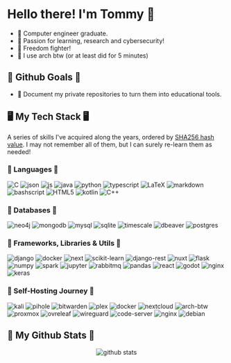 # Hello there! I'm Tommy 👋

- 🚀 Computer engineer graduate.
- 📔 Passion for learning, research and cybersecurity!
- 🐧 Freedom fighter!
- 💪 I use arch btw (or at least did for 5 minutes)

## 🎯 Github Goals 🎯

- 📕 Document my private repositories to turn them into educational tools.

## 🖥️ My Tech Stack 🖥️

A series of skills I've acquired along the years, ordered by [SHA256 hash value](stacksort.py). I may not remember all of them, but I can surely re-learn them as needed!

### 📕 Languages 📕

<p>
  <img alt="C" src="https://img.shields.io/badge/C-00599C?style=for-the-badge&logo=c&logoColor=white" />
  <img alt="json" src="https://img.shields.io/badge/json-5E5C5C?style=for-the-badge&logo=json&logoColor=white" />
  <img alt="js" src="https://img.shields.io/badge/JavaScript-F7DF1E?style=for-the-badge&logo=javascript&logoColor=black" />
  <img alt="java" src="https://img.shields.io/badge/Java-ED8B00?style=for-the-badge&logo=openjdk&logoColor=white" />
  <img alt="python" src="https://img.shields.io/badge/Python-3776AB?style=for-the-badge&logo=python&logoColor=white" />
  <img alt="typescript" src="https://img.shields.io/badge/-TypeScript-007ACC?style=for-the-badge&logo=typescript&logoColor=white" />
  <img alt="LaTeX" src="https://img.shields.io/badge/LaTeX-47A141?style=for-the-badge&logo=LaTeX&logoColor=white" />
  <img alt="markdown" src="https://img.shields.io/badge/Markdown-000000?style=for-the-badge&logo=markdown&logoColor=white" />
  <img alt="bashscript" src="https://img.shields.io/badge/Shell_Script-121011?style=for-the-badge&logo=gnu-bash&logoColor=white" />
  <img alt="HTML5" src="https://img.shields.io/badge/HTML5-E34F26?style=for-the-badge&logo=html5&logoColor=white" />
  <img alt="kotlin" src="https://img.shields.io/badge/kotlin-%237F52FF.svg?style=for-the-badge&logo=kotlin&logoColor=white" />
  <img alt="C++" src="https://img.shields.io/badge/C%2B%2B-00599C?style=for-the-badge&logo=c%2B%2B&logoColor=white" />
</p>

### 💾 Databases 💾

<p>
  <img alt="neo4j" src="https://img.shields.io/badge/Neo4j-018bff?style=for-the-badge&logo=neo4j&logoColor=white" />
  <img alt="mongodb" src="https://img.shields.io/badge/MongoDB-4EA94B?style=for-the-badge&logo=mongodb&logoColor=white" />
  <img alt="mysql" src="https://img.shields.io/badge/MySQL-005C84?style=for-the-badge&logo=mysql&logoColor=white" />
  <img alt="sqlite" src="https://img.shields.io/badge/Sqlite-003B57?style=for-the-badge&logo=sqlite&logoColor=white" />
  <img alt="timescale" src="https://img.shields.io/badge/TimescaleDB-003B77?style=for-the-badge&logo=timescale&logoColor=white" />
  <img alt="dbeaver" src="https://img.shields.io/badge/dbeaver-382923?style=for-the-badge&logo=dbeaver&logoColor=white" />
  <img alt="postgres" src="https://img.shields.io/badge/PostgreSQL-316192?style=for-the-badge&logo=postgresql&logoColor=white" />
</p>

### 🧬 Frameworks, Libraries & Utils 🧬

<p>
  <img alt="django" src="https://img.shields.io/badge/Django-092E20?style=for-the-badge&logo=django&logoColor=green" />
  <img alt="docker" src="https://img.shields.io/badge/Docker-2CA5E0?style=for-the-badge&logo=docker&logoColor=white" />
  <img alt="next" src="https://img.shields.io/badge/next%20js-000000?style=for-the-badge&logo=nextdotjs&logoColor=white" />
  <img alt="scikit-learn" src="https://img.shields.io/badge/scikit_learn-F7931E?style=for-the-badge&logo=scikit-learn&logoColor=white" />
  <img alt="django-rest" src="https://img.shields.io/badge/django%20rest-ff1709?style=for-the-badge&logo=django&logoColor=white" />
  <img alt="nuxt" src="https://img.shields.io/badge/nuxt%20js-00C58E?style=for-the-badge&logo=nuxtdotjs&logoColor=white" />
  <img alt="flask" src="https://img.shields.io/badge/Flask-000000?style=for-the-badge&logo=flask&logoColor=white" />
  <img alt="numpy" src="https://img.shields.io/badge/Numpy-777BB4?style=for-the-badge&logo=numpy&logoColor=white" />
  <img alt="spark" src="https://img.shields.io/badge/Apache_Spark-FFFFFF?style=for-the-badge&logo=apachespark&logoColor=#E35A16" />
  <img alt="jupyter" src="https://img.shields.io/badge/Jupyter-F37626.svg?&style=for-the-badge&logo=Jupyter&logoColor=white" />
  <img alt="rabbitmq" src="https://img.shields.io/badge/rabbitmq-%23FF6600.svg?&style=for-the-badge&logo=rabbitmq&logoColor=white" />
  <img alt="pandas" src="https://img.shields.io/badge/Pandas-2C2D72?style=for-the-badge&logo=pandas&logoColor=white" />
  <img alt="react" src="https://img.shields.io/badge/React-20232A?style=for-the-badge&logo=react&logoColor=61DAFB" />
  <img alt="godot" src="https://img.shields.io/badge/Godot-478CBF?style=for-the-badge&logo=GodotEngine&logoColor=white" />
  <img alt="nginx" src="https://img.shields.io/badge/Nginx-009639?style=for-the-badge&logo=nginx&logoColor=white" />
  <img alt="keras" src="https://img.shields.io/badge/Keras-D00000?style=for-the-badge&logo=Keras&logoColor=white" />
</p>

### 🧪 Self-Hosting Journey 🧪

<p>
  <img alt="kali" src="https://img.shields.io/badge/Kali_Linux-557C94?style=for-the-badge&logo=kali-linux&logoColor=white" />
  <img alt="pihole" src="https://img.shields.io/badge/pihole-%2396060C.svg?style=for-the-badge&logo=pi-hole&logoColor=white" />
  <img alt="bitwarden" src="https://img.shields.io/badge/bitwarden-%23175DDC.svg?style=for-the-badge&logo=bitwarden&logoColor=white" />
  <img alt="plex" src="https://img.shields.io/badge/plex-%23E5A00D.svg?style=for-the-badge&logo=plex&logoColor=white" />
  <img alt="docker" src="https://img.shields.io/badge/Docker-2CA5E0?style=for-the-badge&logo=docker&logoColor=white" />
  <img alt="nextcloud" src="https://img.shields.io/badge/Nextcloud-0082C9?style=for-the-badge&logo=Nextcloud&logoColor=white" />
  <img alt="arch-btw" src="https://img.shields.io/badge/Arch_Linux-1793D1?style=for-the-badge&logo=arch-linux&logoColor=white" />
  <img alt="proxmox" src="https://img.shields.io/badge/Proxmox-E57000?style=for-the-badge&logo=proxmox&logoColor=white" />
  <img alt="ovreleaf" src="https://img.shields.io/badge/Overleaf-47A141?style=for-the-badge&logo=Overleaf&logoColor=white" />
  <img alt="wireguard" src="https://img.shields.io/badge/wireguard-%2388171A.svg?style=for-the-badge&logo=wireguard&logoColor=white" />
  <img alt="code-server" src="https://img.shields.io/badge/Visual%20Studio%20Code-0078d7.svg?style=for-the-badge&logo=visual-studio-code&logoColor=white" />
  <img alt="nginx" src="https://img.shields.io/badge/Nginx-009639?style=for-the-badge&logo=nginx&logoColor=white" />
  <img alt="debian" src="https://img.shields.io/badge/Debian-A81D33?style=for-the-badge&logo=debian&logoColor=white" />
</p>

## 🧮 My Github Stats 🧮

<p align="center"> <img src="https://github-readme-stats.vercel.app/api?username=TomasDanielExpositoTorre&show_icons=true&theme=prussian" alt="github stats" />
